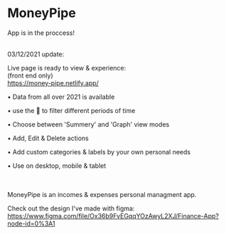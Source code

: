 # MoneyPipe

App is in the proccess!

\
03/12/2021 update:

Live page is ready to view & experience:\
(front end only)\
https://money-pipe.netlify.app/

• Data from all over 2021 is available

• use the 🔎 to filter different periods of time

• Choose between 'Summery' and 'Graph' view modes

• Add, Edit & Delete actions

• Add custom categories & labels by your own personal needs

• Use on desktop, mobile & tablet

\
\
MoneyPipe is an incomes & expenses personal managment app.

Check out the design I've made with figma:\
https://www.figma.com/file/Ox36b9FvEGqqYOzAwyL2XJ/Finance-App?node-id=0%3A1
